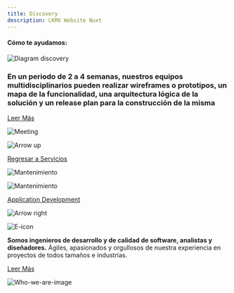 ```yaml
---
title: Discovery
description: LKMX Website Nuxt
---
```


<!-- Hero Discovery -->
<column id="body-index__hero-discovery" mode="full">

<block>

<hero-discovery>

<template v-slot:description>

services <br> .filter((service) => service.name === ‘discovery’);

# Discovery

Nuestras soluciones comienzan mediante el estudio previo de los retos y los objetivos por cumplir, que nos guiarán a través de rutas ágiles y eficientes.

</template>

<template v-slot:image>

![Collage Discovery](./img/collage-lkmx-discovery.png)

</template>

</hero-discovery>

</block>

</column>










<!-- Help title -->
<column id="body-index__help-title" mode="full">

<block>

#### Cómo te ayudamos: 

</block>

</column>










<!-- Help sections -->
<column id="body-index__help-sections" mode="full">

<block>

<help-sections-discovery>

<template v-slot:title-side-a>

// Identificamos

</template>

<template v-slot:description-side-a>

El cliente crea y gestiona la lista de requisitos 
del proyecto, donde quedan reflejadas sus expectativas a nivel de requisitos, valor, coste y entregas.

</template>

<template v-slot:title-side-b>

// Analizamos

</template>

<template v-slot:description-side-b>

Segmentamos el proyecto mediante Iteraciones o Sprints, en pequeños bloques gestionables, así conseguimos que los márgenes de error sean mucho menores. 


</template>

</help-sections-discovery>

</block>

<block>

<help-sections-discovery>

<template v-slot:title-side-a>

// Segmentamos

</template>

<template v-slot:description-side-a>

Identificamos posibles contratiempos que podríamos encontrarnos en el camino y nos anticipamos.

</template>

<template v-slot:title-side-b>

// Solucionamos

</template>

<template v-slot:description-side-b>

En un periodo de 2 a 4 semanas, nuestros equipos multidisciplinarios pueden realizar wireframes o prototipos, un mapa de la funcionalidad, una arquitectura lógica de la solución y un release plan para la construcción de la mismas. 

</template>

</help-sections-discovery>

</block>

<!-- <block>

// Identificamos

El cliente crea y gestiona la lista de requisitos 
del proyecto, donde quedan reflejadas sus expectativas a nivel de requisitos, valor, coste y entregas.

</block>

<block>

// Segmentamos

Identificamos posibles contratiempos que podríamos encontrarnos en el camino y nos anticipamos.

</block>

<block>

// Analizamos

Segmentamos el proyecto mediante Iteraciones o Sprints, en pequeños bloques gestionables, 
así conseguimos que los márgenes de error sean mucho menores. 

</block>

<block>

// Solucionamos

En un periodo de 2 a 4 semanas, nuestros equipos multidisciplinarios pueden realizar wireframes o 
prototipos, un mapa de la funcionalidad, una arquitectura lógica de la solución y un release plan para la construcción de la mismas.

</block> -->

</column>










<!-- Diagram discovery -->
<column id="body-index__diagram-discovery" mode="full">

<block>

![Diagram discovery](./img/diagram-discovery.png)

</block>

</column>










<!-- Planning Discovery --> 
<column id="body-index__planning-discovery" mode="full">

<block id="planning__discovery-content">

### En un periodo de **2 a 4 semanas,** nuestros equipos multidisciplinarios pueden realizar wireframes o prototipos, un mapa de la funcionalidad, una arquitectura lógica de la solución y un release plan para la construcción de la misma

[Leer Más]()

</block>

<block id="planning__discovery-image">

![Meeting](./img/planning-discovery.png)
</block>

</column>










<!-- Buttons Discovery -->
<column id="body-index__buttons-discovery" mode="full">

<block id="buttons__discovery-left-button">

![Arrow up](./img/arrow-up.svg)

[Regresar a Servicios]()

![Mantenimiento](./img/cube-mantenimiento.png)

</block>

<block id="buttons__discovery-right-button">

![Mantenimiento](./img/cube-application-dev.png)

[Application Development]()

![Arrow right](./img/arrow-right.svg)

</block>

</column>










<!-- Who we are -->
<column id="body-index__who-we-are-discovery" mode="full">

<block id="who-we-are-description">

![E-icon](./img/e-letter.png)

**Somos ingenieros de desarrollo y de calidad de software, analistas y diseñadores.** Ágiles, apasionados y orgullosos de nuestra experiencia en proyectos de todos tamaños e industrias. 

[Leer Más]()

</block>

<block id="who-we-are-image">

![Who-we-are-image](./img/collage-lets-talk.png)

</block>

</column>